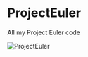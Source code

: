 ProjectEuler
============

All my Project Euler code

![ProjectEuler](https://projecteuler.net/profile/MANGO123.png)